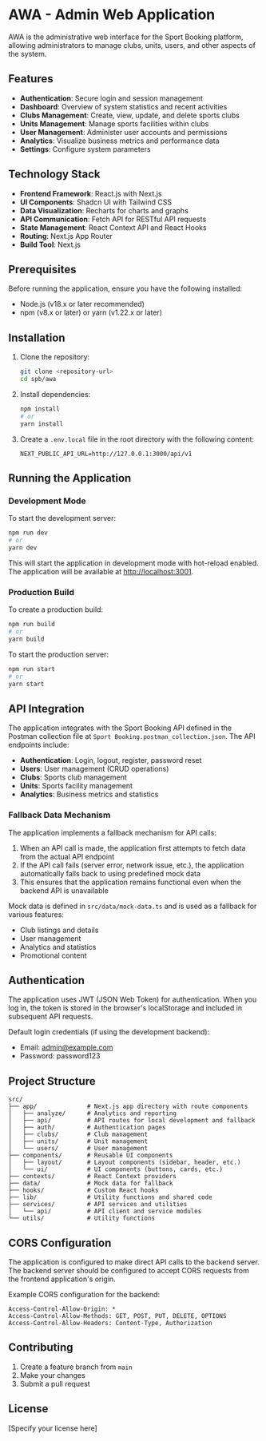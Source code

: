 # AWA - Admin Web Application

AWA is the administrative web interface for the Sport Booking platform, allowing administrators to manage clubs, units, users, and other aspects of the system.

## Features

- **Authentication**: Secure login and session management
- **Dashboard**: Overview of system statistics and recent activities
- **Clubs Management**: Create, view, update, and delete sports clubs
- **Units Management**: Manage sports facilities within clubs
- **User Management**: Administer user accounts and permissions
- **Analytics**: Visualize business metrics and performance data
- **Settings**: Configure system parameters

## Technology Stack

- **Frontend Framework**: React.js with Next.js
- **UI Components**: Shadcn UI with Tailwind CSS
- **Data Visualization**: Recharts for charts and graphs
- **API Communication**: Fetch API for RESTful API requests
- **State Management**: React Context API and React Hooks
- **Routing**: Next.js App Router
- **Build Tool**: Next.js

## Prerequisites

Before running the application, ensure you have the following installed:

- Node.js (v18.x or later recommended)
- npm (v8.x or later) or yarn (v1.22.x or later)

## Installation

1. Clone the repository:
   ```bash
   git clone <repository-url>
   cd spb/awa
   ```

2. Install dependencies:
   ```bash
   npm install
   # or
   yarn install
   ```

3. Create a `.env.local` file in the root directory with the following content:
   ```
   NEXT_PUBLIC_API_URL=http://127.0.0.1:3000/api/v1
   ```

## Running the Application

### Development Mode

To start the development server:

```bash
npm run dev
# or
yarn dev
```

This will start the application in development mode with hot-reload enabled. The application will be available at [http://localhost:3001](http://localhost:3001).

### Production Build

To create a production build:

```bash
npm run build
# or
yarn build
```

To start the production server:

```bash
npm run start
# or
yarn start
```

## API Integration

The application integrates with the Sport Booking API defined in the Postman collection file at `Sport Booking.postman_collection.json`. The API endpoints include:

- **Authentication**: Login, logout, register, password reset
- **Users**: User management (CRUD operations)
- **Clubs**: Sports club management
- **Units**: Sports facility management
- **Analytics**: Business metrics and statistics

### Fallback Data Mechanism

The application implements a fallback mechanism for API calls:

1. When an API call is made, the application first attempts to fetch data from the actual API endpoint
2. If the API call fails (server error, network issue, etc.), the application automatically falls back to using predefined mock data
3. This ensures that the application remains functional even when the backend API is unavailable

Mock data is defined in `src/data/mock-data.ts` and is used as a fallback for various features:
- Club listings and details
- User management
- Analytics and statistics
- Promotional content

## Authentication

The application uses JWT (JSON Web Token) for authentication. When you log in, the token is stored in the browser's localStorage and included in subsequent API requests.

Default login credentials (if using the development backend):
- Email: admin@example.com
- Password: password123

## Project Structure

```
src/
├── app/              # Next.js app directory with route components
│   ├── analyze/      # Analytics and reporting
│   ├── api/          # API routes for local development and fallback
│   ├── auth/         # Authentication pages
│   ├── clubs/        # Club management
│   ├── units/        # Unit management
│   └── users/        # User management
├── components/       # Reusable UI components
│   ├── layout/       # Layout components (sidebar, header, etc.)
│   └── ui/           # UI components (buttons, cards, etc.)
├── contexts/         # React Context providers
├── data/             # Mock data for fallback
├── hooks/            # Custom React hooks
├── lib/              # Utility functions and shared code
├── services/         # API services and utilities
│   └── api/          # API client and service modules
└── utils/            # Utility functions
```

## CORS Configuration

The application is configured to make direct API calls to the backend server. The backend server should be configured to accept CORS requests from the frontend application's origin.

Example CORS configuration for the backend:

```
Access-Control-Allow-Origin: *
Access-Control-Allow-Methods: GET, POST, PUT, DELETE, OPTIONS
Access-Control-Allow-Headers: Content-Type, Authorization
```

## Contributing

1. Create a feature branch from `main`
2. Make your changes
3. Submit a pull request

## License

[Specify your license here]